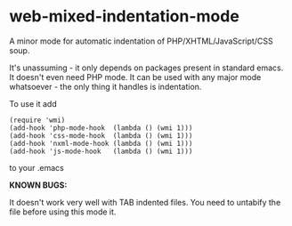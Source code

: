 web-mixed-indentation-mode
==========================

A minor mode for automatic indentation of PHP/XHTML/JavaScript/CSS soup.

It's unassuming - it only depends on packages present in standard emacs. It doesn't even need PHP mode.
It can be used with any major mode whatsoever - the only thing it handles is indentation.

To use it add

    (require 'wmi)
    (add-hook 'php-mode-hook  (lambda () (wmi 1)))
    (add-hook 'css-mode-hook  (lambda () (wmi 1)))
    (add-hook 'nxml-mode-hook (lambda () (wmi 1)))
    (add-hook 'js-mode-hook   (lambda () (wmi 1)))

to your .emacs

**KNOWN BUGS:**

It doesn't work very well with TAB indented files. 
You need to untabify the file before using this mode it.